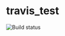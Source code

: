 travis_test
===========
![Build status](https://travis-ci.org/lbergelson/travis_test.svg?branch=master)
